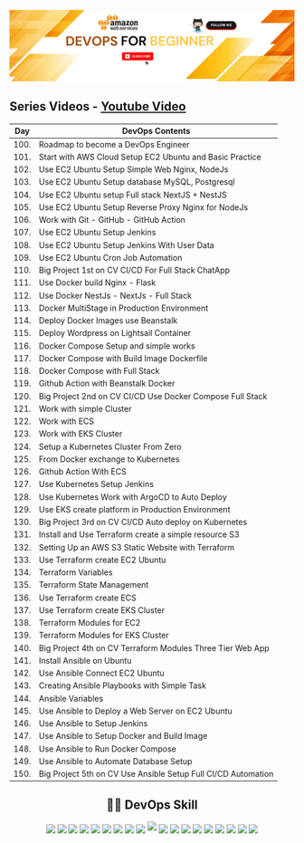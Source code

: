 ![Alt text](/p1.png)

## Series Videos - [Youtube Video](https://www.youtube.com/@HoangGuruu) 
<!-- <div align="center"> -->

<center>

| Day | DevOps Contents |
| ---- | ---------------- |
| 100.   | Roadmap to become a DevOps Engineer |
| 101.   | Start with AWS Cloud Setup EC2 Ubuntu and Basic Practice |
| 102.   | Use EC2 Ubuntu Setup Simple Web Nginx, NodeJs |
| 103.   | Use EC2 Ubuntu Setup database MySQL, Postgresql |
| 104.   | Use EC2 Ubuntu setup Full stack NextJS + NestJS |
| 105.   | Use EC2 Ubuntu Setup Reverse Proxy Nginx for NodeJs |
| 106.   | Work with Git - GitHub - GitHub Action |
| 107.   | Use EC2 Ubuntu Setup Jenkins |
| 108.   | Use EC2 Ubuntu Setup Jenkins With User Data |
| 109.   | Use EC2 Ubuntu Cron Job Automation |
| 110.   | Big Project 1st on CV CI/CD For Full Stack ChatApp|
| 111.   | Use Docker build Nginx - Flask | React |
| 112.   | Use Docker NestJs - NextJs - Full Stack |
| 113.   | Docker MultiStage in Production Environment |
| 114.   | Deploy Docker Images use Beanstalk |
| 115.   | Deploy Wordpress on Lightsail Container |
| 116.   | Docker Compose Setup and simple works |
| 117.   | Docker Compose with Build Image Dockerfile |
| 118.   | Docker Compose with Full Stack | Database |
| 119.   | Github Action with Beanstalk Docker |
| 120.   | Big Project 2nd on CV CI/CD Use Docker Compose Full Stack |
| 121.   | Work with simple Cluster |
| 122.   | Work with ECS |
| 123.   | Work with EKS Cluster  |
| 124.   | Setup a Kubernetes Cluster From Zero |
| 125.   | From Docker exchange to Kubernetes |
| 126.   | Github Action With ECS |
| 127.   | Use Kubernetes Setup Jenkins |
| 128.   | Use Kubernetes Work with ArgoCD to Auto Deploy |
| 129.   | Use EKS create platform in Production Environment |
| 130.   | Big Project 3rd on CV CI/CD Auto deploy on Kubernetes |
| 131.   | Install and Use Terraform create a simple resource S3 |
| 132.   | Setting Up an AWS S3 Static Website with Terraform |
| 133.   | Use Terraform create EC2 Ubuntu |
| 134.   | Terraform Variables |
| 135.   | Terraform State Management |
| 136.   | Use Terraform create ECS |
| 137.   | Use Terraform create EKS Cluster |
| 138.   | Terraform Modules for EC2 |
| 139.   | Terraform Modules for EKS Cluster |
| 140.   | Big Project 4th on CV Terraform Modules Three Tier Web App |
| 141.   | Install Ansible on Ubuntu |
| 142.   | Use Ansible Connect EC2 Ubuntu |
| 143.   | Creating Ansible Playbooks with Simple Task |
| 144.   | Ansible Variables |
| 145.   | Use Ansible to Deploy a Web Server on EC2 Ubuntu |
| 146.   | Use Ansible to Setup Jenkins |
| 147.   | Use Ansible to Setup Docker and Build Image |
| 148.   | Use Ansible to Run Docker Compose |
| 149.   | Use Ansible to Automate Database Setup |
| 150.   | Big Project 5th on CV Use Ansible Setup Full CI/CD Automation |

</center>

<!-- </div> -->

<p align="center">
 <h2 align="center"> 🧑‍💻 DevOps Skill </h2>
</p>
<p align="center"> 
 <img height="25px" src="https://img.shields.io/badge/AWS-%23FF9900.svg?style=flat&logo=amazon-aws&logoColor=white" align="center" /> <img height="25px" src="https://img.shields.io/badge/azure-%230072C6.svg?style=flat&logo=azure-devops&logoColor=white" align="center" /> <img height="25px" src="https://img.shields.io/badge/Google%20Cloud-%234285F4.svg?style=flat&logo=google-cloud&logoColor=white" align="center" /> <img height="25px" src="https://img.shields.io/badge/DigitalOcean-%230167ff.svg?style=flat&logo=digitalOcean&logoColor=white" align="center" /> <img height="25px" src="https://img.shields.io/badge/docker-%230db7ed.svg?style=flat&logo=docker&logoColor=white" align="center" /> <img height="25px" src="https://img.shields.io/badge/kubernetes-%23326ce5.svg?style=flat&logo=kubernetes&logoColor=white" align="center" /> <img height="25px" src="https://img.shields.io/badge/terraform-%235835CC.svg?style=flat&logo=terraform&logoColor=white" align="center" /> <img height="25px" src="https://img.shields.io/badge/Gradle-02303A.svg?style=flat&logo=Gradle&logoColor=white" align="center" /> <img height="25px" src="https://img.shields.io/badge/ansible-%231A1918.svg?style=flat&logo=ansible&logoColor=white" align="center" /> <img height="20px" src="https://img.shields.io/badge/jenkins-%232C5263.svg?style=flat&logo=jenkins&logoColor=white" />  <img height="25px"     
src="https://img.shields.io/badge/python-3670A0?style=flat&logo=python&logoColor=ffdd54" align="center" /> <img height="25px" src="https://img.shields.io/badge/go-%2300ADD8.svg?style=flat&logo=go&logoColor=white" align="center" /> <img height="25px" src="https://img.shields.io/badge/Amazon%20DynamoDB-4053D6?style=flat&logo=Amazon%20DynamoDB&logoColor=white" align="center" /> <img height="25px" src="https://img.shields.io/badge/MongoDB-%234ea94b.svg?style=flat&logo=mongodb&logoColor=white" align="center" /> <img height="25px" src="https://img.shields.io/badge/mysql-%2300f.svg?style=flat&logo=mysql&logoColor=white" align="center" /> <img height="25px" src="https://img.shields.io/badge/node.js-6DA55F?style=flat&logo=node.js&logoColor=white" align="center" />  
 <img height="25px" src="https://img.shields.io/badge/Apache%20Maven-C71A36?style=flat&logo=Apache%20Maven&logoColor=white" align="center" /> <img height="25px" src="https://img.shields.io/badge/nginx-%23009639.svg?style=flat&logo=nginx&logoColor=white" align="center" /> <img height="25px" src="https://img.shields.io/badge/apache-%23D42029.svg?style=flat&logo=apache&logoColor=white" align="center" />
</p>
